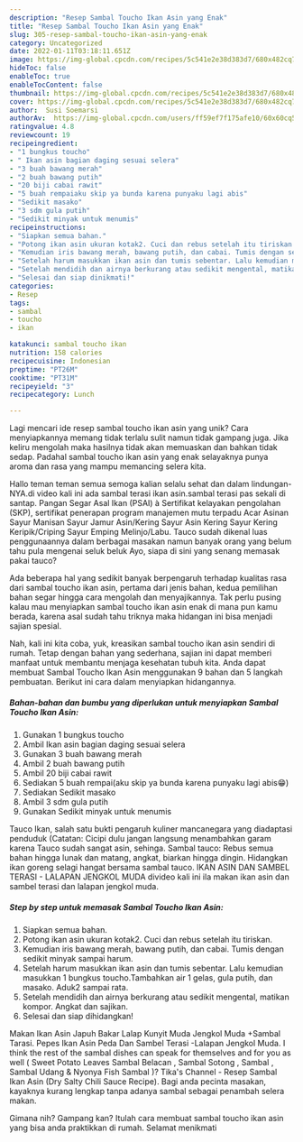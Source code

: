 ```yaml
---
description: "Resep Sambal Toucho Ikan Asin yang Enak"
title: "Resep Sambal Toucho Ikan Asin yang Enak"
slug: 305-resep-sambal-toucho-ikan-asin-yang-enak
category: Uncategorized
date: 2022-01-11T03:18:11.651Z
image: https://img-global.cpcdn.com/recipes/5c541e2e38d383d7/680x482cq70/sambal-toucho-ikan-asin-foto-resep-utama.jpg
hideToc: false
enableToc: true
enableTocContent: false
thumbnail: https://img-global.cpcdn.com/recipes/5c541e2e38d383d7/680x482cq70/sambal-toucho-ikan-asin-foto-resep-utama.jpg
cover: https://img-global.cpcdn.com/recipes/5c541e2e38d383d7/680x482cq70/sambal-toucho-ikan-asin-foto-resep-utama.jpg
author:  Susi Soemarsi
authorAv:  https://img-global.cpcdn.com/users/ff59ef7f175afe10/60x60cq50/avatar.jpg
ratingvalue: 4.8
reviewcount: 19
recipeingredient:
- "1 bungkus toucho"
- " Ikan asin bagian daging sesuai selera"
- "3 buah bawang merah"
- "2 buah bawang putih"
- "20 biji cabai rawit"
- "5 buah rempaiaku skip ya bunda karena punyaku lagi abis"
- "Sedikit masako"
- "3 sdm gula putih"
- "Sedikit minyak untuk menumis"
recipeinstructions:
- "Siapkan semua bahan."
- "Potong ikan asin ukuran kotak2. Cuci dan rebus setelah itu tiriskan."
- "Kemudian iris bawang merah, bawang putih, dan cabai. Tumis dengan sedikit minyak sampai harum."
- "Setelah harum masukkan ikan asin dan tumis sebentar. Lalu kemudian masukkan 1 bungkus toucho.Tambahkan air 1 gelas, gula putih, dan masako. Aduk2 sampai rata."
- "Setelah mendidih dan airnya berkurang atau sedikit mengental, matikan kompor. Angkat dan sajikan."
- "Selesai dan siap dinikmati!"
categories:
- Resep
tags:
- sambal
- toucho
- ikan

katakunci: sambal toucho ikan 
nutrition: 158 calories
recipecuisine: Indonesian
preptime: "PT26M"
cooktime: "PT31M"
recipeyield: "3"
recipecategory: Lunch

---
```



Lagi mencari ide resep sambal toucho ikan asin yang unik? Cara menyiapkannya memang tidak terlalu sulit namun tidak gampang juga. Jika keliru mengolah maka hasilnya tidak akan memuaskan dan bahkan tidak sedap. Padahal sambal toucho ikan asin yang enak selayaknya punya aroma dan rasa yang mampu memancing selera kita.


Hallo teman teman semua semoga kalian selalu sehat dan dalam lindungan-NYA.di video kali ini ada sambal terasi ikan asin.sambal terasi pas sekali di santap. Pangan Segar Asal Ikan (PSAI) à Sertifikat kelayakan pengolahan (SKP), sertifikat penerapan program manajemen mutu terpadu Acar Asinan Sayur Manisan Sayur Jamur Asin/Kering Sayur Asin Kering Sayur Kering Keripik/Criping Sayur Emping Melinjo/Labu. Tauco sudah dikenal luas penggunaannya dalam berbagai masakan namun banyak orang yang belum tahu pula mengenai seluk beluk Ayo, siapa di sini yang senang memasak pakai tauco?

Ada beberapa hal yang sedikit banyak berpengaruh terhadap kualitas rasa dari sambal toucho ikan asin, pertama dari jenis bahan, kedua pemilihan bahan segar hingga cara mengolah dan menyajikannya. Tak perlu pusing kalau mau menyiapkan sambal toucho ikan asin enak di mana pun kamu berada, karena asal sudah tahu triknya maka hidangan ini bisa menjadi sajian spesial.


Nah, kali ini kita coba, yuk, kreasikan sambal toucho ikan asin sendiri di rumah. Tetap dengan bahan yang sederhana, sajian ini dapat memberi manfaat untuk membantu menjaga kesehatan tubuh kita. Anda dapat membuat Sambal Toucho Ikan Asin menggunakan 9 bahan dan 5 langkah pembuatan. Berikut ini cara dalam menyiapkan hidangannya.

<!--inarticleads1-->

##### Bahan-bahan dan bumbu yang diperlukan untuk menyiapkan Sambal Toucho Ikan Asin:

1. Gunakan 1 bungkus toucho
1. Ambil  Ikan asin bagian daging sesuai selera
1. Gunakan 3 buah bawang merah
1. Ambil 2 buah bawang putih
1. Ambil 20 biji cabai rawit
1. Sediakan 5 buah rempai(aku skip ya bunda karena punyaku lagi abis😁)
1. Sediakan Sedikit masako
1. Ambil 3 sdm gula putih
1. Gunakan Sedikit minyak untuk menumis


Tauco Ikan, salah satu bukti pengaruh kuliner mancanegara yang diadaptasi penduduk (Catatan: Cicipi dulu jangan langsung menambahkan garam karena Tauco sudah sangat asin, sehinga. Sambal tauco: Rebus semua bahan hingga lunak dan matang, angkat, biarkan hingga dingin. Hidangkan ikan goreng selagi hangat bersama sambal tauco. IKAN ASIN DAN SAMBEL TERASI - LALAPAN JENGKOL MUDA divideo kali ini ila makan ikan asin dan sambel terasi dan lalapan jengkol muda. 

<!--inarticleads2-->

##### Step by step untuk memasak Sambal Toucho Ikan Asin:

1. Siapkan semua bahan.
1. Potong ikan asin ukuran kotak2. Cuci dan rebus setelah itu tiriskan.
1. Kemudian iris bawang merah, bawang putih, dan cabai. Tumis dengan sedikit minyak sampai harum.
1. Setelah harum masukkan ikan asin dan tumis sebentar. Lalu kemudian masukkan 1 bungkus toucho.Tambahkan air 1 gelas, gula putih, dan masako. Aduk2 sampai rata.
1. Setelah mendidih dan airnya berkurang atau sedikit mengental, matikan kompor. Angkat dan sajikan.
1. Selesai dan siap dihidangkan!

Makan Ikan Asin Japuh Bakar Lalap Kunyit Muda Jengkol Muda +Sambal Tarasi. Pepes Ikan Asin Peda Dan Sambel Terasi -Lalapan Jengkol Muda. I think the rest of the sambal dishes can speak for themselves and for you as well ( Sweet Potato Leaves Sambal Belacan , Sambal Sotong , Sambal , Sambal Udang &amp; Nyonya Fish Sambal )? Tika&#39;s Channel - Resep Sambal Ikan Asin (Dry Salty Chili Sauce Recipe). Bagi anda pecinta masakan, kayaknya kurang lengkap tanpa adanya sambal sebagai penambah selera makan. 

Gimana nih? Gampang kan? Itulah cara membuat sambal toucho ikan asin yang bisa anda praktikkan di rumah. Selamat menikmati
